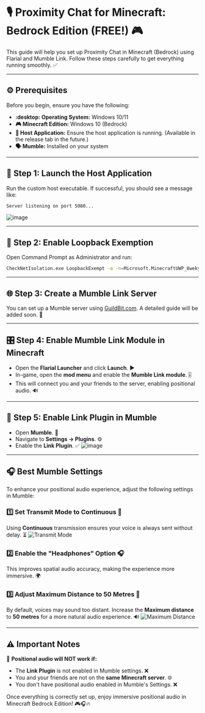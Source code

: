 # 🎙️ Proximity Chat for Minecraft: Bedrock Edition (FREE!) :video_game:

This guide will help you set up Proximity Chat in Minecraft (Bedrock) using Flarial and Mumble Link. Follow these steps carefully to get everything running smoothly. :white_check_mark:

---

## ⚙️ Prerequisites

Before you begin, ensure you have the following:

- **:desktop: Operating System:** Windows 10/11  
- **:video_game: Minecraft Edition:** Windows 10 (Bedrock)  
- **:satellite: Host Application:** Ensure the host application is running. (Available in the release tab in the future.)  
- **:speaking_head: Mumble:** Installed on your system  

---

## 🚀 Step 1: Launch the Host Application

Run the custom host executable. If successful, you should see a message like:  
```sh
Server listening on port 5080...
```
![image](https://github.com/user-attachments/assets/3467276b-246d-48a2-8686-1ac22fcbbbda)

---

## 🔄 Step 2: Enable Loopback Exemption

Open Command Prompt as Administrator and run:
```sh
CheckNetIsolation.exe LoopbackExempt -a -n=Microsoft.MinecraftUWP_8wekyb3d8bbwe
```

---

## 🌐 Step 3: Create a Mumble Link Server

You can set up a Mumble server using [GuildBit.com](https://guildbit.com). A detailed guide will be added soon. :pencil:

---

## 🎛️ Step 4: Enable Mumble Link Module in Minecraft

- Open the **Flarial Launcher** and click **Launch**. :arrow_forward:
- In-game, open the **mod menu** and enable the **Mumble Link module**. :level_slider:
- This will connect you and your friends to the server, enabling positional audio. :loud_sound:

---

## 🔌 Step 5: Enable Link Plugin in Mumble

- Open **Mumble**. :microphone:
- Navigate to **Settings → Plugins**. :gear:
- Enable the **Link Plugin**. :white_check_mark:
![image](https://github.com/user-attachments/assets/19b95d09-8f5e-476c-b8d3-8c1c3d94b052)

---

## 🎧 Best Mumble Settings

To enhance your positional audio experience, adjust the following settings in Mumble:

### :one: Set Transmit Mode to Continuous :arrows_counterclockwise:
Using **Continuous** transmission ensures your voice is always sent without delay. :hourglass_flowing_sand:
![Transmit Mode](https://github.com/user-attachments/assets/e9fd58ae-985c-40f8-8a00-e293939e0ca0)

### :two: Enable the "Headphones" Option :headphones:
This improves spatial audio accuracy, making the experience more immersive. :earth_africa:

### :three: Adjust Maximum Distance to 50 Metres :straight_ruler:
By default, voices may sound too distant. Increase the **Maximum distance** to **50 metres** for a more natural audio experience. :loud_sound:
![Maximum Distance](https://github.com/user-attachments/assets/b5503a5e-793f-4053-8929-ef0e98e6b953)

---

## ⚠️ Important Notes

:rotating_light: **Positional audio will NOT work if:**
- The **Link Plugin** is not enabled in Mumble settings. :x:
- You and your friends are not on the **same Minecraft server**. :globe_with_meridians:
- You don't have positional audio enabled in Mumble's Settings. :x:

Once everything is correctly set up, enjoy immersive positional audio in Minecraft Bedrock Edition! :video_game::headphones::fire:

